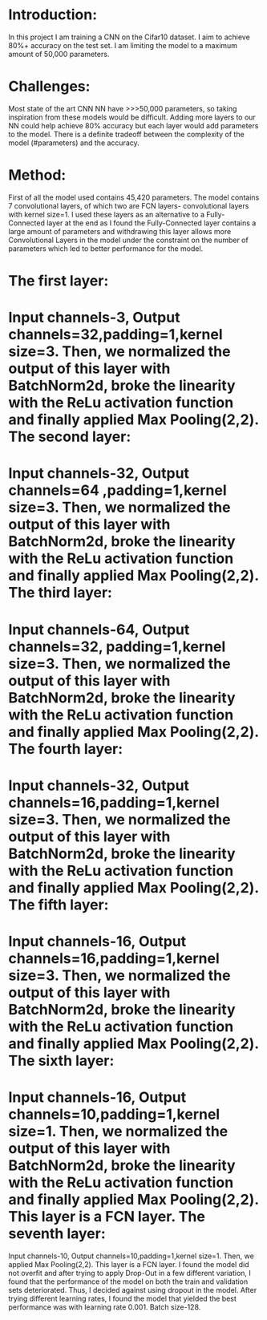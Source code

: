 
Introduction:
=
In this project I am training a CNN on the Cifar10 dataset. 
I aim to achieve 80%+ accuracy on the test set.
I am limiting the model to a maximum amount of 50,000 parameters. 

Challenges:
=
Most state of the art CNN NN have >>>50,000 parameters, so taking inspiration from these models would be difficult.
Adding more layers to our NN could help achieve 80% accuracy but each layer would add parameters to the model.
There is a definite tradeoff between the complexity of the model (#parameters) and the accuracy.

Method:
=
First of all the model used contains 45,420 parameters.
The model contains 7 convolutional layers, of which two are FCN layers- convolutional layers with 
kernel size=1. I used these layers as an alternative to a Fully-Connected layer at the end as I found 
the Fully-Connected layer contains a large amount of parameters and withdrawing this layer allows 
more Convolutional Layers in the model under the constraint on the number of parameters which 
led to better performance for the model.

The first layer:
= 
Input channels-3, Output channels=32,padding=1,kernel size=3.
Then, we normalized the output of this layer with BatchNorm2d, broke the linearity with the ReLu 
activation function and finally applied Max Pooling(2,2).
The second layer:
=
Input channels-32, Output channels=64 ,padding=1,kernel size=3.
Then, we normalized the output of this layer with BatchNorm2d, broke the linearity with the ReLu 
activation function and finally applied Max Pooling(2,2).
The third layer:
=
Input channels-64, Output channels=32, padding=1,kernel size=3.
Then, we normalized the output of this layer with BatchNorm2d, broke the linearity with the ReLu 
activation function and finally applied Max Pooling(2,2).
The fourth layer:
=
Input channels-32, Output channels=16,padding=1,kernel size=3.
Then, we normalized the output of this layer with BatchNorm2d, broke the linearity with the ReLu 
activation function and finally applied Max Pooling(2,2).
The fifth layer:
=
Input channels-16, Output channels=16,padding=1,kernel size=3.
Then, we normalized the output of this layer with BatchNorm2d, broke the linearity with the ReLu 
activation function and finally applied Max Pooling(2,2).
The sixth layer:
=
Input channels-16, Output channels=10,padding=1,kernel size=1.
Then, we normalized the output of this layer with BatchNorm2d, broke the linearity with the ReLu 
activation function and finally applied Max Pooling(2,2).
This layer is a FCN layer.
The seventh layer:
=
Input channels-10, Output channels=10,padding=1,kernel size=1.
Then, we applied Max Pooling(2,2). This layer is a FCN layer.
I found the model did not overfit and after trying to apply Drop-Out in a few different variation, I 
found that the performance of the model on both the train and validation sets deteriorated.
Thus, I decided against using dropout in the model. After trying different learning rates, I found the 
model that yielded the best performance was with learning rate 0.001. Batch size-128.
